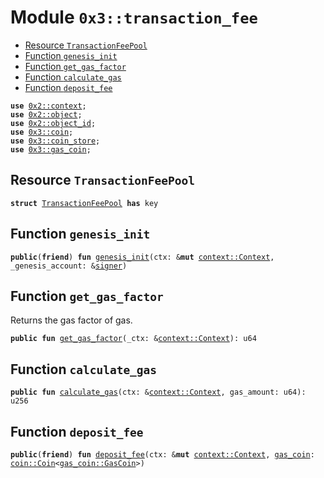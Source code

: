 
<a name="0x3_transaction_fee"></a>

# Module `0x3::transaction_fee`



-  [Resource `TransactionFeePool`](#0x3_transaction_fee_TransactionFeePool)
-  [Function `genesis_init`](#0x3_transaction_fee_genesis_init)
-  [Function `get_gas_factor`](#0x3_transaction_fee_get_gas_factor)
-  [Function `calculate_gas`](#0x3_transaction_fee_calculate_gas)
-  [Function `deposit_fee`](#0x3_transaction_fee_deposit_fee)


<pre><code><b>use</b> <a href="">0x2::context</a>;
<b>use</b> <a href="">0x2::object</a>;
<b>use</b> <a href="">0x2::object_id</a>;
<b>use</b> <a href="coin.md#0x3_coin">0x3::coin</a>;
<b>use</b> <a href="coin_store.md#0x3_coin_store">0x3::coin_store</a>;
<b>use</b> <a href="gas_coin.md#0x3_gas_coin">0x3::gas_coin</a>;
</code></pre>



<a name="0x3_transaction_fee_TransactionFeePool"></a>

## Resource `TransactionFeePool`



<pre><code><b>struct</b> <a href="transaction_fee.md#0x3_transaction_fee_TransactionFeePool">TransactionFeePool</a> <b>has</b> key
</code></pre>



<a name="0x3_transaction_fee_genesis_init"></a>

## Function `genesis_init`



<pre><code><b>public</b>(<b>friend</b>) <b>fun</b> <a href="transaction_fee.md#0x3_transaction_fee_genesis_init">genesis_init</a>(ctx: &<b>mut</b> <a href="_Context">context::Context</a>, _genesis_account: &<a href="">signer</a>)
</code></pre>



<a name="0x3_transaction_fee_get_gas_factor"></a>

## Function `get_gas_factor`

Returns the gas factor of gas.


<pre><code><b>public</b> <b>fun</b> <a href="transaction_fee.md#0x3_transaction_fee_get_gas_factor">get_gas_factor</a>(_ctx: &<a href="_Context">context::Context</a>): u64
</code></pre>



<a name="0x3_transaction_fee_calculate_gas"></a>

## Function `calculate_gas`



<pre><code><b>public</b> <b>fun</b> <a href="transaction_fee.md#0x3_transaction_fee_calculate_gas">calculate_gas</a>(ctx: &<a href="_Context">context::Context</a>, gas_amount: u64): u256
</code></pre>



<a name="0x3_transaction_fee_deposit_fee"></a>

## Function `deposit_fee`



<pre><code><b>public</b>(<b>friend</b>) <b>fun</b> <a href="transaction_fee.md#0x3_transaction_fee_deposit_fee">deposit_fee</a>(ctx: &<b>mut</b> <a href="_Context">context::Context</a>, <a href="gas_coin.md#0x3_gas_coin">gas_coin</a>: <a href="coin.md#0x3_coin_Coin">coin::Coin</a>&lt;<a href="gas_coin.md#0x3_gas_coin_GasCoin">gas_coin::GasCoin</a>&gt;)
</code></pre>
